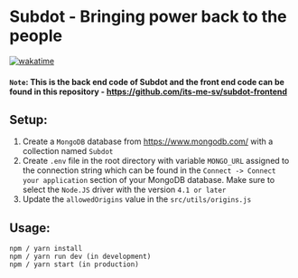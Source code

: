 # Subdot - Bringing power back to the people

[![wakatime](https://wakatime.com/badge/user/77078a50-96cc-4da2-b32c-08e468259a40/project/59a3cf80-d249-41dd-bcc6-f988e1517d3f.svg)](https://wakatime.com/badge/user/77078a50-96cc-4da2-b32c-08e468259a40/project/59a3cf80-d249-41dd-bcc6-f988e1517d3f)

#### `Note`: This is the back end code of Subdot and the front end code can be found in this repository - https://github.com/its-me-sv/subdot-frontend

## Setup:
1. Create a `MongoDB` database from https://www.mongodb.com/ with a collection named `Subdot`
2. Create `.env` file in the root directory with variable `MONGO_URL` assigned to the connection string which can be found in the `Connect -> Connect your application` section of your MongoDB database. Make sure to select the `Node.JS` driver with the version `4.1 or later`
3. Update the `allowedOrigins` value in the `src/utils/origins.js`

## Usage:
```
npm / yarn install
npm / yarn run dev (in development)
npm / yarn start (in production)
```